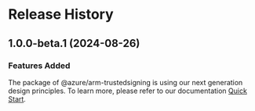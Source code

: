 # Release History
    
## 1.0.0-beta.1 (2024-08-26)

### Features Added

The package of @azure/arm-trustedsigning is using our next generation design principles. To learn more, please refer to our documentation [Quick Start](https://aka.ms/azsdk/js/mgmt/quickstart).
